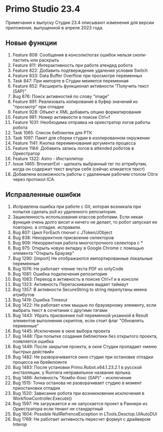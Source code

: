 # Primo Studio 23.4

Примечания к выпуску Студии 23.4 описывают изменения для версии приложения, выпущенной в апреле 2023 года.

## Новые функции
1. Feature 808: Сообщения в консоли/логах ошибок нельзя скопи-пастить или раскрыть
1. Feature 811: Интерактивность при работе атендед робота
1. Feature 822: Добавить подтверждение удаления условия Switch
1. Feature 833: Data Buffer Overflow при просмотре переменных
1. Task 847: При импорте в Студии меняется переменная
1. Feature 852: Расширить функционал активности "Получить текст (SAP)"
1. Bug 876: Поиск активностей по слову "image"
1. Feature 891: Реализовать копирование в буфер значений из "просмотр" при отладке
1. Feature 928: Объект к XML добавить опцию форматирования
1. Feature 981: Номер активности в поиске Ctrl+f
1. Feature 1031: Необходима отправка на оркестратор логов работы робота
1. Task 1065: Список библиотек для РТК
1. Task 1097: Пакет для сборки студии в изолированном окружении
1. Feature 1141: Кнопка переименования аргумента процесса
1. Feature 1184: Добавить запись логов в attended роботов в Оркестратор
1. Feature 1322: Astro - Инсталлятор
1. Issue 1465: BrowserExt - щелкать выбранный тег по аттрибутам, когда он содержит текст внутри себя (сейчас кликается текст)
1. Добавлена возможность работы с удаленным рабочим столом Citrix через протокол ICA.

## Исправленные ошибки
1. Исправлена ошибка при работе с Git, которая возникала при попытке сделать pull из удаленного репозитория.
1. Зацикленность использования классов роботами. Если некая функция очень долго висит и ничего не делает, то робот запускал ее повторно. в отладке. исправили.
1. Bug 807: Цикл ForEach глючит с JToken/JObject
1. Bug 838: Некорректное присвоение селекторов
1. Bug 909: Некорректная работа многострочного селектора с *
1. Bug 975: Открыть новую вкладку в Google Chrome с помощью элемента "Открыть Браузер"
1. Bug 1290: [import] Не отображаются импортированные локальные переменные
1. Bug 1076: Не работает чтение теста PDF из onlyCode
1. Bug 1081: Ошибка подключения репозитория
1. Bug 1083: Переход в активность в поиске Ctrl+f и в консоле
1. Bug 1323: Активность Перетаскивание выдает таймаут
1. Bug 1357: В активности SecureString to string перепутаны имена атрибутов
1. Bug 1419: Ошибка Timeout
1. Bug 1422: Не работает клик мышью по браузерному элементу, если выбрать текст в сочетании с другими тэгами
1. Bug 1443: Убрать присвоение null переменной укзанной в Result элементов выполнения скриптов, если стоит флаг "Обновлять перменные"
1. Bug 1445: Исключение в окне выбора проекта
1. Bug 1448: При попытке создания библиотеки без открытого проекта, появляется ошибка
1. Bug 1449: После закрытия проекта, в окне Студии пропадает «меню быстрых действий»
1. Bug 1482: Не разворачивается окно студии при остановке отладки процесса на брейкпоинте
1. Bug 1483: После установки Primo.Robot.x64.1.23.2.1 в русской инсталляции, у Runnera неправильное название ярлыка.
1. Bug 1486: Активность "Комбо-бокс (SAP)" - исключение
1. Bug 1515: Точка останова не разворачивает студию в момент приостановки отладки
1. Bug 1520: Зависание робота при возникновении исключения в WorkflowController.Execute()
1. Bug 1597: Не загружается и не запускается проект в Раннере из Оркестратора если тенант не стандартный
1. Bug 1604: Possible NullRefrenceException in LTools.Desctop.UIAutoDUI
1. Bug 1769: Не работает активность пересчет формул с драйвером Interop

